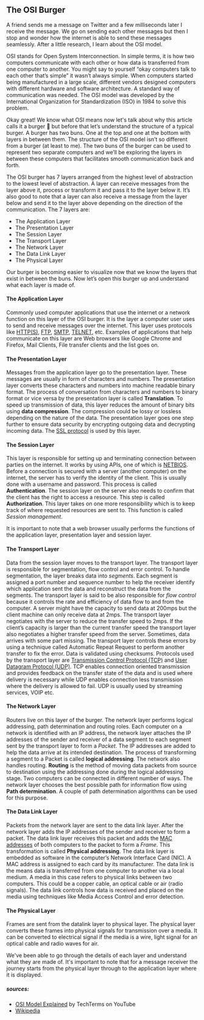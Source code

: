 ## The OSI Burger

A friend sends me a message on Twitter and a few milliseconds later I receive the message. We go on sending each other messages but then I stop and wonder how the internet is able to send these messages seamlessly. After a little research, I learn about the OSI model.

OSI stands for Open System Interconnection. In simple terms, it is how two computers communicate with each other or how data is transferred from one computer to another. You might say to yourself “okay computers talk to each other that’s simple” it wasn’t always simple. When computers started being manufactured in a large scale, different vendors designed computers with different hardware and software architecture. A standard way of communication was needed. The OSI model was developed by the International Organization for Standardization (ISO) in 1984 to solve this problem.

Okay great! We know what OSI means now let's talk about why this article calls it a burger 🍔 but before that let’s understand the structure of a typical burger. A burger has two buns. One at the top and one at the bottom with layers in between them. The structure of the OSI model isn’t so different from a burger (at least to me). The two buns of the burger can be used to represent two separate computers and we’ll be exploring the layers in between these computers that facilitates smooth communication back and forth.

The OSI burger has 7 layers arranged from the highest level of abstraction to the lowest level of abstraction. A layer can receive messages from the layer above it, process or transform it and pass it to the layer below it. It’s also good to note that a layer can also receive a message from the layer below and send it to the layer above depending on the direction of the communication. The 7 layers are:

- The Application Layer
- The Presentation Layer
- The Session Layer
- The Transport Layer
- The Network Layer
- The Data Link Layer
- The Physical Layer

Our burger is becoming easier to visualize now that we know the layers that exist in between the buns. Now let’s open this burger up and understand what each layer is made of.

#### The Application Layer

Commonly used computer applications that use the internet or a network function on this layer of the OSI burger. It is the layer a computer user uses to send and receive messages over the internet. This layer uses protocols like [HTTP(S)](https://en.m.wikipedia.org/wiki/Hypertext_Transfer_Protocol), [FTP](https://en.m.wikipedia.org/wiki/File_Transfer_Protocol), [SMTP](https://en.m.wikipedia.org/wiki/Simple_Mail_Transfer_Protocol), [TELNET](https://en.m.wikipedia.org/wiki/Telnet), etc. Examples of applications that help communicate on this layer are Web browsers like Google Chrome and Firefox, Mail Clients, File transfer clients and the list goes on.

#### The Presentation Layer

Messages from the application layer go to the presentation layer. These messages are usually in form of characters and numbers. The presentation layer converts these characters and numbers into machine readable binary format. The process of conversation from characters and numbers to binary format or vice versa by the presentation layer is called **Translation**. 
To speed up transmission of data, this layer reduces the amount of binary bits using **data compression**. The compression could be lossy or lossless depending on the nature of the data. 
The presentation layer goes one step further to ensure data security by encrypting outgoing data and decrypting incoming data. The [SSL protocol](https://www.digicert.com/ssl/) is used by this layer.

#### The Session Layer

This layer is responsible for setting up and terminating connection between parties on the internet. It works by using APIs, one of which is [NETBIOS](https://en.m.wikipedia.org/wiki/NetBIOS). Before a connection is secured with a server (another computer) on the internet, the server has to verify the identity of the client. This is usually done with a username and password. This process is called **Authentication**. The session layer on the server also needs to confirm that the client has the right to access a resource. This step is called **Authorization**. This layer takes on one more responsibility which is to keep track of where requested resources are sent to. This function is called *Session management*.

It is important to note that a web browser usually performs the functions of the application layer, presentation layer and session layer.

#### The Transport Layer

Data from the session layer moves to the transport layer. The transport layer is responsible for segmentation, flow control and error control. 
To handle segmentation, the layer breaks data into *segments*. Each segment is assigned a port number and sequence number to help the receiver identify which application sent the data and reconstruct the data from the segments. The transport layer is said to be also responsible for *flow control* because it controls the rate and efficiency of data flow to and from the computer. A server might have the capacity to send data at 200mps but the client machine can only receive data at 2mps. The transport layer negotiates with the server to reduce the transfer speed to 2mps. If the client’s capacity is larger than the current transfer speed the transport layer also negotiates a higher transfer speed from the server. Sometimes, data arrives with some part missing. The transport layer controls these errors by using a technique called Automatic Repeat Request to perform another transfer to fix the error. Data is validated using checksums. Protocols used by the transport layer are [Transmission Control Protocol (TCP)](https://en.m.wikipedia.org/wiki/Transmission_Control_Protocol) and [User Datagram Protocol (UDP)](https://en.m.wikipedia.org/wiki/User_Datagram_Protocol). TCP enables connection oriented transmission and provides feedback on the transfer state of the data and is used where delivery is necessary while UDP enables connection less transmission where the delivery is allowed to fail. UDP is usually used by streaming services, VOIP etc.

#### The Network Layer

Routers live on this layer of the burger. The network layer performs logical addressing, path determination and routing roles. Each computer on a network is identified with an IP address, the network layer attaches the IP addresses of the sender and receiver of a data segment to each segment sent by the transport layer to form a *Packet*. The IP addresses are added to help the data arrive at its intended destination. The process of transforming a segment to a Packet is called **logical addressing**. 
The network also handles routing. **Routing** is the method of moving data packets from source to destination using the addressing done during the logical addressing stage. 
Two computers can be connected in different number of ways. The network layer chooses the best possible path for information flow using **Path determination**. A couple of path determination algorithms can be used for this purpose.

#### The Data Link Layer

Packets from the network layer are sent to the data link layer. After the network layer adds the IP addresses of the sender and receiver to form a packet. The data link layer receives this packet and adds the [MAC addresses](https://en.m.wikipedia.org/wiki/MAC_address) of both computers to the packet to form a *Frame*. This transformation is called **Physical addressing**. The data link layer is embedded as software in the computer’s Network Interface Card (NIC). A MAC address is assigned to each card by its manufacturer. 
The data link is the means data is transferred from one computer to another via a local medium. A media in this case refers to physical links between two computers. This could be a copper cable, an optical cable or air (radio signals). The data link controls how data is received and placed on the media using techniques like Media Access Control and error detection.

#### The Physical Layer

Frames are sent from the datalink layer to physical layer. The physical layer converts these frames into physical signals for transmission over a media. It can be converted to electrical signal if the media is a wire, light signal for an optical cable and radio waves for air.

We've been able to go through the details of each layer and understand what they are made of. It's important to note that for a message receiver the journey starts from the physical layer through to the application layer where it is displayed.

##### sources:

- [OSI Model Explained](https://youtu.be/vv4y_uOneC0) by TechTerms on YouTube
- [Wikipedia](https://en.m.wikipedia.org/wiki/OSI_model)